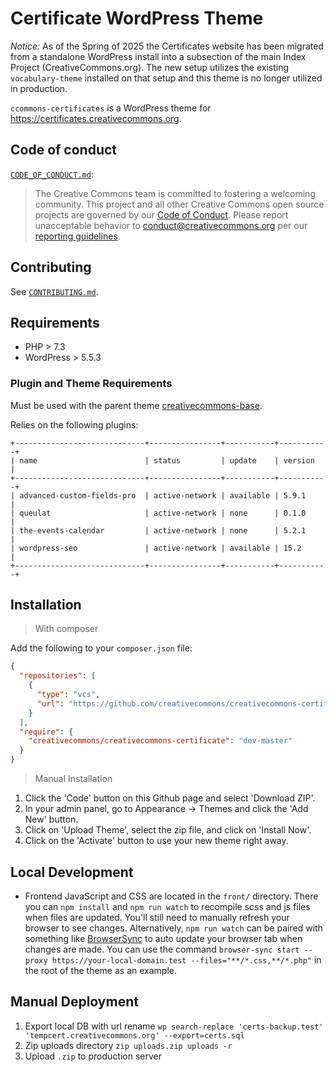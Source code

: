# Certificate WordPress Theme

*Notice:* As of the Spring of 2025 the Certificates website has been migrated from a standalone WordPress install into a subsection of the main Index Project (CreativeCommons.org). The new setup utilizes the existing `vocabulary-theme` installed on that setup and this theme is no longer utilized in production.

`ccommons-certificates` is a WordPress theme for https://certificates.creativecommons.org.

## Code of conduct

[`CODE_OF_CONDUCT.md`][org-coc]:
> The Creative Commons team is committed to fostering a welcoming community.
> This project and all other Creative Commons open source projects are governed
> by our [Code of Conduct][code_of_conduct]. Please report unacceptable
> behavior to [conduct@creativecommons.org](mailto:conduct@creativecommons.org)
> per our [reporting guidelines][reporting_guide].

[org-coc]: https://github.com/creativecommons/.github/blob/main/CODE_OF_CONDUCT.md
[code_of_conduct]: https://opensource.creativecommons.org/community/code-of-conduct/
[reporting_guide]: https://opensource.creativecommons.org/community/code-of-conduct/enforcement/


## Contributing

See [`CONTRIBUTING.md`][org-contrib].

[org-contrib]: https://github.com/creativecommons/.github/blob/main/CONTRIBUTING.md

## Requirements

- PHP > 7.3
- WordPress > 5.5.3

### Plugin and Theme Requirements

Must be used with the parent theme [creativecommons-base](https://github.com/creativecommons/creativecommons-base).

Relies on the following plugins:

```
+-----------------------------+----------------+-----------+-----------+
| name                        | status         | update    | version   |
+-----------------------------+----------------+-----------+-----------+
| advanced-custom-fields-pro  | active-network | available | 5.9.1     |
| queulat                     | active-network | none      | 0.1.0     |
| the-events-calendar         | active-network | none      | 5.2.1     |
| wordpress-seo               | active-network | available | 15.2      |
+-----------------------------+----------------+-----------+-----------+
```

## Installation

> With composer

Add the following to your `composer.json` file:

```json
{
  "repositories": [
    {
      "type": "vcs",
      "url": "https://github.com/creativecommons/creativecommons-certificate"
    }
  ],
  "require": {
    "creativecommons/creativecommons-certificate": "dev-master"
  }
}
```

> Manual Installation

1. Click the 'Code' button on this Github page and select 'Download ZIP'.
2. In your admin panel, go to Appearance -> Themes and click the 'Add New' button.
3. Click on 'Upload Theme', select the zip file, and click on 'Install Now'.
4. Click on the 'Activate' button to use your new theme right away.

## Local Development

- Frontend JavaScript and CSS are located in the `front/` directory. There you can `npm install` and `npm run watch` to recompile scss and js files when files are updated. You'll still need to manually refresh your browser to see changes. Alternatively, `npm run watch` can be paired with something like [BrowserSync](https://browsersync.io) to auto update your browser tab when changes are made. You can use the command `browser-sync start --proxy https://your-local-domain.test --files="**/*.css,**/*.php"` in the root of the theme as an example.

## Manual Deployment

1. Export local DB with url rename `wp search-replace 'certs-backup.test' 'tempcert.creativecommons.org' --export=certs.sql`
2. Zip uploads directory `zip uploads.zip uploads -r`
3. Upload `.zip` to production server
